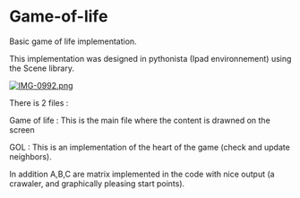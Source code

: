 # Game-of-life
Basic game of life implementation.

This implementation was designed in pythonista (Ipad environnement) using the Scene library. 

[![IMG-0992.png](https://i.postimg.cc/g0qs09Gm/IMG-0992.png)](https://postimg.cc/Jy0ZT2y2)

There is 2 files : 

Game of life : This is the main file where the content is drawned on the screen

GOL : This is an implementation of the heart of the game (check and update neighbors). 

In addition A,B,C are matrix implemented in the code with nice output (a crawaler, and graphically pleasing start points).

